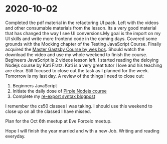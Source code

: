 # 2020-10-02

Completed the pdf material in the refactoring UI pack. Left with the videos and other consumable materials from the lesson. Its a very good material that has changed the way I see UI conversions.My goal is the import on my UI skills and write more frontend code in the coming days.
Covered some grounds with the Mocking chapter of the Testing JavaScript Course. Finally acquired the [Master Gastsby Course by wes bos](http://mastergatsby.com/). Should watch the download the video and use my whole weekend to finish the course.
Begineers JavaScript is 2 videos lesson left.
I started reading the deloying Nodejs course by Kati Fratz. Kati is a very great tutor I love and his teaching are clear.
Still focused to close out the task as I planned for the week. Tomorrow is my last day. A review of the things I need to close out:
1. Beginners JavaScript
2. Initiate the daily dose of [Pirple Nodejs course](https://www.pirple.com/)
3. Complete my [re-export syntax blogpost](https://www.oluwasetemi.dev/re-export-syntax-is-delicious/)

I remember the cs50 classes I was taking. I should use this weekend to close up on all the classed I have missed.

Plan for the Oct 6th meetup at Eve Porcelo meetup.

Hope I will finish the year married and with a new Job. Writing and reading everyday.
